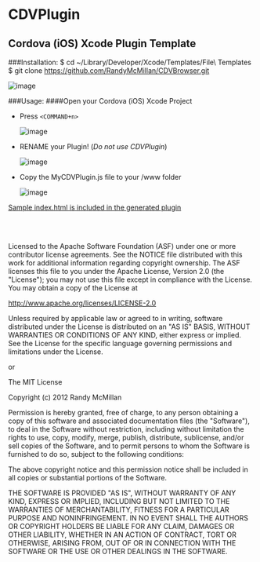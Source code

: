 CDVPlugin
===

Cordova (iOS) Xcode Plugin Template
---



###Installation:
    $ cd ~/Library/Developer/Xcode/Templates/File\ Templates
    $ git clone https://github.com/RandyMcMillan/CDVBrowser.git

![image](https://raw.github.com/RandyMcMillan/CDVBrowser/master/ScreenShot.png)

###Usage:
####Open your Cordova (iOS) Xcode Project

* Press `<COMMAND+n>`    

    ![image](https://raw.github.com/RandyMcMillan/CDVBrowser/master/ScreenShot2.png)  

* RENAME your Plugin! (_Do not use CDVPlugin_)  

    ![image](https://raw.github.com/RandyMcMillan/CDVBrowser/master/ScreenShot3.png)  

* Copy the MyCDVPlugin.js file to your /www folder

    ![image](https://raw.github.com/RandyMcMillan/CDVPlugin/master/ScreenShot4.png)
    
[Sample index.html is included in the generated plugin](https://raw.github.com/RandyMcMillan/CDVPlugin/master/CDVPlugin.xctemplate/index.html)


<br><br>

 Licensed to the Apache Software Foundation (ASF) under one
 or more contributor license agreements.  See the NOTICE file
 distributed with this work for additional information
 regarding copyright ownership.  The ASF licenses this file
 to you under the Apache License, Version 2.0 (the
 "License"); you may not use this file except in compliance
 with the License.  You may obtain a copy of the License at
 
 http://www.apache.org/licenses/LICENSE-2.0
 
 Unless required by applicable law or agreed to in writing,
 software distributed under the License is distributed on an
 "AS IS" BASIS, WITHOUT WARRANTIES OR CONDITIONS OF ANY
 KIND, either express or implied.  See the License for the
 specific language governing permissions and limitations
 under the License.
 
 
 or 
 
 
The MIT License

Copyright (c) 2012 Randy McMillan

Permission is hereby granted, free of charge, to any person obtaining a copy of this software and associated documentation files (the "Software"), to deal in the Software without restriction, including without limitation the rights to use, copy, modify, merge, publish, distribute, sublicense, and/or sell copies of the Software, and to permit persons to whom the Software is furnished to do so, subject to the following conditions:

The above copyright notice and this permission notice shall be included in all copies or substantial portions of the Software.

THE SOFTWARE IS PROVIDED "AS IS", WITHOUT WARRANTY OF ANY KIND, EXPRESS OR IMPLIED, INCLUDING BUT NOT LIMITED TO THE WARRANTIES OF MERCHANTABILITY, FITNESS FOR A PARTICULAR PURPOSE AND NONINFRINGEMENT. IN NO EVENT SHALL THE AUTHORS OR COPYRIGHT HOLDERS BE LIABLE FOR ANY CLAIM, DAMAGES OR OTHER LIABILITY, WHETHER IN AN ACTION OF CONTRACT, TORT OR OTHERWISE, ARISING FROM, OUT OF OR IN CONNECTION WITH THE SOFTWARE OR THE USE OR OTHER DEALINGS IN THE SOFTWARE.